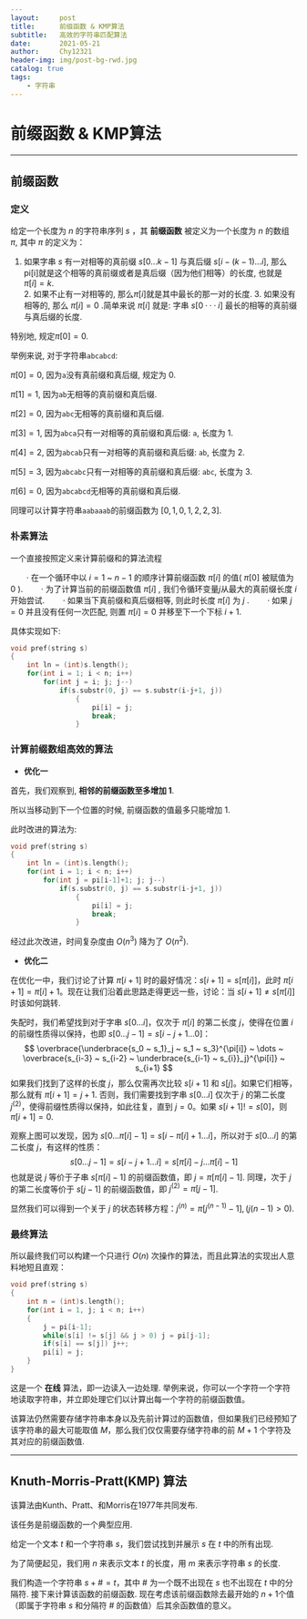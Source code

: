 ```yaml
---
layout:     post
title:      前缀函数 & KMP算法
subtitle:   高效的字符串匹配算法
date:       2021-05-21
author:     Chy12321
header-img: img/post-bg-rwd.jpg
catalog: true
tags:
    - 字符串
---
```


# 前缀函数 & KMP算法

---

## 前缀函数

### 定义

给定一个长度为 $n$ 的字符串序列 $s$ ，其 **前缀函数** 被定义为一个长度为 $n$ 的数组 $\pi$, 其中 $\pi$ 的定义为：

1. 如果字串 $s$ 有一对相等的真前缀 $s[0 \dots k-1]$ 与真后缀 $s[i-(k-1) \dots i]$, 那么pi[i]就是这个相等的真前缀或者是真后缀（因为他们相等）的长度, 也就是$\pi[i] = k$.  
   2. 如果不止有一对相等的, 那么$\pi[i]$就是其中最长的那一对的长度.
   3. 如果没有相等的, 那么 $\pi[i] = 0$ .简单来说 $\pi[i]$ 就是: 字串 $s[0···i]$ 最长的相等的真前缀与真后缀的长度.

特别地, 规定$\pi[0] = 0$.

举例来说, 对于字符串`abcabcd`:

$\pi[0] = 0$, 因为`a`没有真前缀和真后缀, 规定为 $0$.

$\pi[1] = 1$, 因为`ab`无相等的真前缀和真后缀.

$\pi[2] = 0$, 因为`abc`无相等的真前缀和真后缀.

$\pi[3] = 1$, 因为`abca`只有一对相等的真前缀和真后缀: `a`, 长度为 $1$.

$\pi[4] = 2$, 因为`abcab`只有一对相等的真前缀和真后缀: `ab`, 长度为 $2$.

$\pi[5] = 3$, 因为`abcabc`只有一对相等的真前缀和真后缀: `abc`, 长度为 $3$.

$\pi[6] = 0$, 因为`abcabcd`无相等的真前缀和真后缀.

同理可以计算字符串`aabaaab`的前缀函数为 $[0, 1, 0, 1, 2, 2, 3]$.

### 朴素算法

一个直接按照定义来计算前缀和的算法流程

　　· 在一个循环中以 $i=1$ ~ $n-1$ 的顺序计算前缀函数 $\pi[i]$ 的值( $\pi[0]$ 被赋值为 $0$ ).
　　· 为了计算当前的前缀函数值 $\pi[i]$ , 我们令循环变量$j$从最大的真前缀长度 $i$ 开始尝试.
　　· 如果当下真前缀和真后缀相等, 则此时长度 $\pi[i]$ 为 $j$ .
　　· 如果 $j = 0$ 并且没有任何一次匹配, 则置 $\pi[i]=0$ 并移至下一个下标 $i+1$.

具体实现如下:

```cpp
void pref(string s)
{
    int ln = (int)s.length();
    for(int i = 1; i < n; i++)
        for(int j = i; j; j--)
            if(s.substr(0, j) == s.substr(i-j+1, j))
                {
                    pi[i] = j;
                    break;
                }
```



### 计算前缀数组高效的算法

- **优化一**

首先，我们观察到, **相邻的前缀函数至多增加 $1$**.

所以当移动到下一个位置的时候, 前缀函数的值最多只能增加 $1$.

此时改进的算法为:

```cpp
void pref(string s)
{
    int ln = (int)s.length();
    for(int i = 1; i < n; i++)
        for(int j = pi[i-1]+1; j; j--)
            if(s.substr(0, j) == s.substr(i-j+1, j))
                {
                    pi[i] = j;
                    break;
                }
```

经过此次改进，时间复杂度由 $O(n^3)$ 降为了 $O(n^2)$.

- **优化二**

在优化一中，我们讨论了计算 $\pi[i+1]$ 时的最好情况：$s[i+1] = s[\pi[i]]$，此时 $\pi[i+1] = \pi[i] + 1$。现在让我们沿着此思路走得更远一些，讨论：当 $s[i+1] \neq s[\pi[i]]$ 时该如何跳转. 

失配时，我们希望找到对于字串 $s[0 \dots i]$，仅次于 $\pi[i]$ 的第二长度 $j$，使得在位置 $i$ 的前缀性质得以保持，也即 $s[0 \dots j-1] = s[i-j+1 \dots 0]$：
$$
\overbrace{\underbrace{s_0 ~ s_1}_j ~ s_1 ~ s_3}^{\pi[i]} ~ \dots ~ \overbrace{s_{i-3} ~ s_{i-2} ~ \underbrace{s_{i-1} ~ s_{i}}_j}^{\pi[i]} ~ s_{i+1}
$$
如果我们找到了这样的长度 $j$，那么仅需再次比较 $s[i+1]$ 和 $s[j]$。如果它们相等，那么就有 $\pi[i+1] = j+1$. 否则，我们需要找到字串 $s[0 \dots i]$ 仅次于 $j$ 的第二长度 $j^{(2)}$，使得前缀性质得以保持，如此往复，直到 $j = 0$。如果 $s[i+1] != s[0]$，则 $\pi[i+1] = 0$. 

观察上图可以发现，因为 $s[0 \dots \pi[i]-1] = s[i-\pi[i]+1 \dots i]$，所以对于 $s[0 \dots i]$ 的第二长度 $j$，有这样的性质：
$$
s[0 \dots j-1] = s[i-j+1 \dots i] = s[\pi[i]-j \dots \pi[i]-1]
$$
也就是说 $j$ 等价于子串 $s[\pi[i]-1]$ 的前缀函数值，即 $j = \pi[\pi[i]-1]$. 同理，次于 $j$ 的第二长度等价于 $s[j-1]$ 的前缀函数值，即 $j^{(2)} = \pi[j-1]$. 

显然我们可以得到一个关于 $j$ 的状态转移方程：$j^{(n)} = \pi[j^{(n-1)}-1],(j{(n-1)} > 0)$. 

### 最终算法

所以最终我们可以构建一个只进行 $O(n)$ 次操作的算法，而且此算法的实现出人意料地短且直观：

```cpp
void pref(string s)
{
    int n = (int)s.length();
    for(int i = 1, j; i < n; i++)
    {
        j = pi[i-1];
        while(s[i] != s[j] && j > 0) j = pi[j-1];
        if(s[i] == s[j]) j++;
        pi[i] = j;
    }
}
```

这是一个 **在线** 算法，即一边读入一边处理. 
举例来说，你可以一个字符一个字符地读取字符串，并立即处理它们以计算出每一个字符的前缀函数值。

该算法仍然需要存储字符串本身以及先前计算过的函数值，但如果我们已经预知了该字符串的最大可能取值 $M$，那么我们仅仅需要存储字符串的前 $M+1$ 个字符及其对应的前缀函数值. 

---

## Knuth-Morris-Pratt(KMP) 算法

该算法由Kunth、Pratt、和Morris在1977年共同发布. 

该任务是前缀函数的一个典型应用. 

给定一个文本 $t$ 和一个字符串 $s$，我们尝试找到并展示 $s$ 在 $t$ 中的所有出现. 

为了简便起见，我们用 $n$ 来表示文本 $t$ 的长度，用 $m$ 来表示字符串 $s$ 的长度. 

我们构造一个字符串 $s + \# = t$，其中 $\#$ 为一个既不出现在 $s$ 也不出现在 $t$ 中的分隔符.
接下来计算该函数的前缀函数. 现在考虑该前缀函数除去最开始的 $n + 1$个值（即属于字符串 $s$ 和分隔符 $\#$ 的函数值）后其余函数值的意义。
